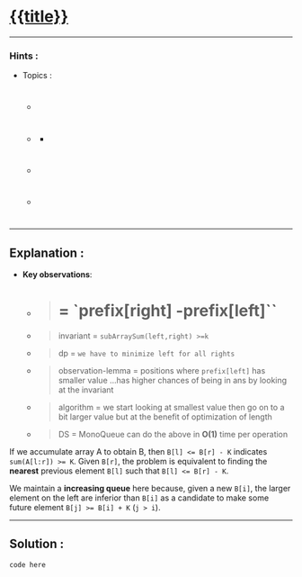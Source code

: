 # [{{title}}]()

---

### Hints :

- Topics :
  - #
  - #
    - #
  - #
  - #

---

## Explanation :

- **Key observations**:

  - > # = `prefix[right] -prefix[left]``

  - > invariant = `subArraySum(left,right) >=k`

  - > dp = `we have to minimize left for all rights`

  - > observation-lemma = positions where `prefix[left]` has smaller value ...has higher chances of being in ans by looking at the invariant

  - > algorithm = we start looking at smallest value then go on to a bit larger value but at the benefit of optimization of length

  - > DS = MonoQueue  can do the above in **O(1)** time per operation

If we accumulate array A to obtain B, then `B[l] <= B[r] - K` indicates `sum(A[l:r]) >= K`. Given `B[r]`, the problem is equivalent to finding the **nearest** previous element `B[l]` such that `B[l] <= B[r] - K`.

We maintain a **increasing queue** here because, given a new `B[i]`, the larger element on the left are inferior than `B[i]` as a candidate to make some future element `B[j] >= B[i] + K` (`j > i`).

---

## Solution :

```python
code here
```
